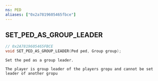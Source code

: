 ```yaml
---
ns: PED
aliases: ["0x2a7819605465fbce"]
---
```

## SET_PED_AS_GROUP_LEADER

```c
// 0x2A7819605465FBCE
void SET_PED_AS_GROUP_LEADER(Ped ped, Group group);
```

```
Set the ped as a group leader.

The player is group leader of the players gropu and cannot be set leader of another gropu
```
